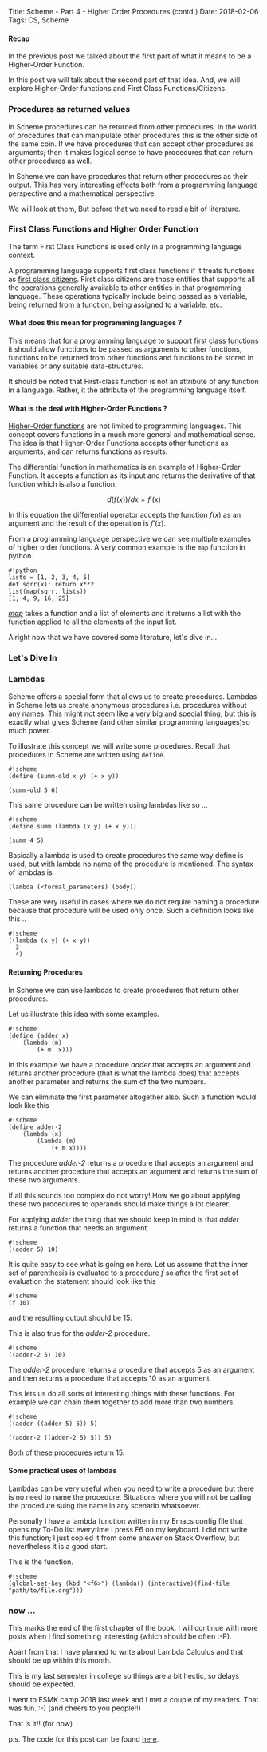 Title: Scheme - Part 4 - Higher Order Procedures (contd.)
Date: 2018-02-06
Tags: CS, Scheme

#### Recap ####
In the previous post we talked about the first part of what it means to be a Higher-Order Function.

In this post we will talk about the second part of that idea. And, we will explore Higher-Order functions and First Class Functions/Citizens. 

### Procedures as returned values ###
In Scheme procedures can be returned from other procedures. In the
world of procedures that can manipulate other procedures this is the
other side of the same coin. If we have procedures that can accept
other procedures as arguments; then it makes logical sense to have
procedures that can return other procedures as well. 

In Scheme we can have procedures that return other procedures as their output. This has very interesting effects both from a programming language perspective and a mathematical perspective. 

We will look at them, But before that we need to read a bit of literature.

### First Class Functions and Higher Order Function ###
The term First Class Functions is used only in a programming language context.

A programming language supports first class functions if it treats
functions
as
[first class citizens](https://en.wikipedia.org/wiki/First-class_citizen). First
class citizens are those entities that supports all the operations
generally available to other entities in that programming
language. These operations typically include being passed as a
variable, being returned from a function, being assigned to a
variable, etc.


#### __What does this mean for programming languages ?__ ####

This means that for a programming language to support [first class functions](https://en.wikipedia.org/wiki/First-class_function) it should allow functions to be passed as arguments to other functions, functions to be returned from other functions and functions to be stored in variables or any suitable data-structures.


It should be noted that First-class function is not an attribute of any function in a language. Rather, it the attribute of the programming language itself.


#### __What is the deal with Higher-Order Functions ?__ ####

[Higher-Order functions](https://en.wikipedia.org/wiki/Higher-order_function) are not limited to programming languages. This concept covers functions in a much more general and mathematical sense. The idea is that Higher-Order Functions accepts other functions as arguments, and can returns functions as results. 

The differential function in mathematics is an example of Higher-Order Function. It accepts a function as its input and returns the derivative of that function which is also a function. 

$$ d(f(x)) / dx = f'(x)$$

In this equation the differential operator accepts the function $f(x)$ as an argument and the result of the operation is $f'(x)$. 

From a programming language perspective we can see multiple examples of higher order functions. A very common example is the `map` function in python.

	#!python
	lists = [1, 2, 3, 4, 5]
	def sqrr(x): return x**2
	list(map(sqrr, lists))
	[1, 4, 9, 16, 25]

_[map](https://docs.python.org/3.5/library/functions.html#map)_ takes a function and a list of elements and it returns a list with the function applied to all the elements of the input list.


Alright now that we have covered some literature, let's dive in...

### Let's Dive In ###

### __Lambdas__ ###

Scheme offers a special form that allows us to create procedures. Lambdas in Scheme lets us create anonymous procedures i.e. procedures without any names. This might not seem like a very big and special thing, but this is exactly what gives Scheme (and other similar programming languages)so much power.

To illustrate this concept we will write some procedures. Recall that procedures in Scheme are written using `define`.

	#!scheme
	(define (summ-old x y) (+ x y))
	
	(summ-old 5 6)
	

This same procedure can be written using lambdas like so ...
	
	#!scheme
	(define summ (lambda (x y) (+ x y)))
	
	(summ 4 5)
	
	
Basically a lambda is used to create procedures the same way define is used, but with lambda no name of the procedure is mentioned. 
The syntax of lambdas is 

`(lambda (<formal_parameters) (body))`

These are very useful in cases where we do not require naming a procedure because that procedure will be used only once. 
Such a definition looks like this ..

	#!scheme
	((lambda (x y) (+ x y)) 
	  3
	  4)
	


#### __Returning Procedures__ ####

In Scheme we can use lambdas to create procedures that return other procedures.

Let us illustrate this idea with some examples.


	#!scheme
	(define (adder x)
		(lambda (m) 
			(+ m  x)))
		
In this example we have a procedure _adder_ that accepts an argument and returns another procedure (that is what the lambda does) that accepts another parameter and returns the sum of the two numbers.

We can eliminate the first parameter altogether also. Such a function would look like this

	#!scheme
	(define adder-2
		(lambda (x) 
			(lambda (m)
				(+ m x))))
				
The procedure _adder-2_ returns a procedure that accepts an argument and returns another procedure that accepts an argument and returns the sum of these two arguments.

If all this sounds too complex do not worry! How we go about applying these two procedures to operands should make things a lot clearer.

For applying _adder_ the thing that we should keep in mind is that _adder_  returns a function that needs an argument. 

	#!scheme
	((adder 5) 10)
	
It is quite easy to see what is going on here. Let us assume that the inner set of parenthesis is evaluated to a procedure _f_ so after the first set of evaluation the statement should look like this 

	#!scheme
	(f 10)
 
and the resulting output should be 15. 

This is also true for the _adder-2_ procedure. 

	#!scheme
	((adder-2 5) 10)
	
The _adder-2_ procedure returns a procedure that accepts 5 as an argument and then returns a procedure that accepts 10 as an argument.


This lets us do all sorts of interesting things with these functions. For example we can chain them together to add more than two numbers.

	#!scheme
	((adder ((adder 5) 5)) 5)
	
	((adder-2 ((adder-2 5) 5)) 5)

Both of these procedures return 15.


#### __Some practical uses of lambdas__ ####
Lambdas can be very useful when you need to write a procedure but there is no need to name the procedure. Situations where you will not be calling the procedure suing the name in any scenario whatsoever. 

Personally I have a lambda function written in my Emacs config file that opens my To-Do list everytime I press F6 on my keyboard. I did not write this function; I just copied it from some answer on Stack Overflow, but nevertheless it is a good start.

This is the function.

	#!scheme
	(global-set-key (kbd "<f6>") (lambda() (interactive)(find-file "path/to/file.org")))

### now ... ###
This marks the end of the first chapter of the book. I will continue with more posts when I find something interesting (which should be often :-P).

Apart from that I have planned to write about Lambda Calculus and that should be up within this month.

This is my last semester in college so things are a bit hectic, so delays should be expected. 

I went to FSMK camp 2018 last week and I met a couple of my readers. That was fun. :-) (and cheers to you people!!)

That is it!! (for now)


p.s. The code for this post can be found [here](/assets/files/scheme-4.scm).
